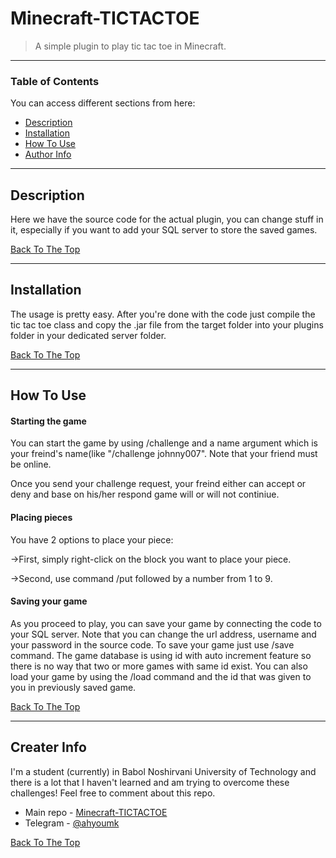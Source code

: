 # Minecraft-TICTACTOE

> A simple plugin to play tic tac toe in Minecraft.

---

### Table of Contents
You can access different sections from here:

- [Description](#description)
- [Installation](#installation)
- [How To Use](#how-to-use)
- [Author Info](#author-info)

---

## Description

Here we have the source code for the actual plugin, you can change stuff in it, especially if you want to add your SQL server to store the saved games.

[Back To The Top](#TicTacToe)

---

## Installation

The usage is pretty easy. After you're done with the code just compile the tic tac toe class and copy the .jar file from the target folder into your plugins folder in your dedicated server folder.

[Back To The Top](#TicTacToe)

---

## How To Use

#### Starting the game

You can start the game by using /challenge and a name argument which is your freind's name(like "/challenge johnny007".
Note that your friend must be online.

Once you send your challenge request, your freind either can accept or deny and base on his/her respond game will or will not continiue.

#### Placing pieces 

You have 2 options to place your piece:

->First, simply right-click on the block you want to place your piece.

->Second, use command /put followed by a number from 1 to 9.

#### Saving your game 

As you proceed to play, you can save your game by connecting the code to your SQL server.
Note that you can change the url address, username and your password in the source code.
To save your game just use /save command.
The game database is using id with auto increment feature so there is no way that two or more games with same id exist.
You can also load your game by using the /load command and the id that was given to you in previously saved game.


[Back To The Top](#TicTacToe)

---

## Creater Info

I'm a student (currently) in Babol Noshirvani University of Technology and there is a lot that I haven't learned and am trying to overcome these challenges!
Feel free to comment about this repo.

- Main repo - [Minecraft-TICTACTOE](https://github.com/ah-youmk/Minecraft-TICTACTOE)
- Telegram - [@ahyoumk](https://t.me/ahyoumk)

[Back To The Top](#TicTacToe)
